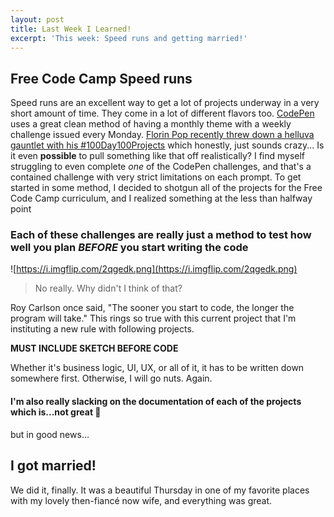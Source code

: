 ```yaml
---
layout: post
title: Last Week I Learned!
excerpt: 'This week: Speed runs and getting married!'
---
```



## Free Code Camp Speed runs
Speed runs are an excellent way to get a lot of projects underway in a very short amount of time. They come in a lot of different flavors too. [CodePen](https://codepen.io/challenges) uses a great clean method of having a monthly theme with a weekly challenge issued every Monday. [Florin Pop recently threw down a helluva gauntlet with his #100Day100Projects](https://www.florin-pop.com/blog/2019/09/100-days-100-projects/) which honestly, just sounds crazy... Is it even __possible__ to pull something like that off realistically? I find myself struggling to even complete _one_ of the CodePen challenges, and that's a contained challenge with very strict limitations on each prompt. To get started in some method, I decided to shotgun all of the projects for the Free Code Camp curriculum, and I realized something at the less than halfway point

### Each of these challenges are really just a method to test how well you plan _BEFORE_ you start writing the code
![https://i.imgflip.com/2qgedk.png](https://i.imgflip.com/2qgedk.png)
>No really. Why didn't I think of that?

Roy Carlson once said, "The sooner you start to code, the longer the program will take." This rings so true with this current project that I'm instituting a new rule with following projects.

**MUST INCLUDE SKETCH BEFORE CODE**

Whether it's business logic, UI, UX, or all of it, it has to be written down somewhere first. Otherwise, I will go nuts. Again.

#### I'm also really slacking on the documentation of each of the projects which is...not great 😬

but in good news...
## I got married!
We did it, finally. It was a beautiful Thursday in one of my favorite places with my lovely then-fiancé now wife, and everything was great.